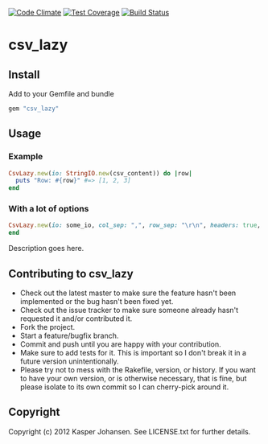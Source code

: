 [![Code Climate](https://codeclimate.com/github/kaspernj/csv_lazy/badges/gpa.svg)](https://codeclimate.com/github/kaspernj/csv_lazy)
[![Test Coverage](https://codeclimate.com/github/kaspernj/csv_lazy/badges/coverage.svg)](https://codeclimate.com/github/kaspernj/csv_lazy)
[![Build Status](https://img.shields.io/shippable/540e7b9a3479c5ea8f9ec209.svg)](https://app.shippable.com/projects/540e7b9a3479c5ea8f9ec209/builds/latest)

# csv_lazy

## Install

Add to your Gemfile and bundle

```ruby
gem "csv_lazy"
```

## Usage

### Example

```ruby
CsvLazy.new(io: StringIO.new(csv_content)) do |row|
  puts "Row: #{row}" #=> [1, 2, 3]
end
```

### With a lot of options

```ruby
CsvLazy.new(io: some_io, col_sep: ",", row_sep: "\r\n", headers: true, quote_char: "'", debug: false) do |row|
end
```

Description goes here.

## Contributing to csv_lazy

* Check out the latest master to make sure the feature hasn't been implemented or the bug hasn't been fixed yet.
* Check out the issue tracker to make sure someone already hasn't requested it and/or contributed it.
* Fork the project.
* Start a feature/bugfix branch.
* Commit and push until you are happy with your contribution.
* Make sure to add tests for it. This is important so I don't break it in a future version unintentionally.
* Please try not to mess with the Rakefile, version, or history. If you want to have your own version, or is otherwise necessary, that is fine, but please isolate to its own commit so I can cherry-pick around it.

## Copyright

Copyright (c) 2012 Kasper Johansen. See LICENSE.txt for
further details.
